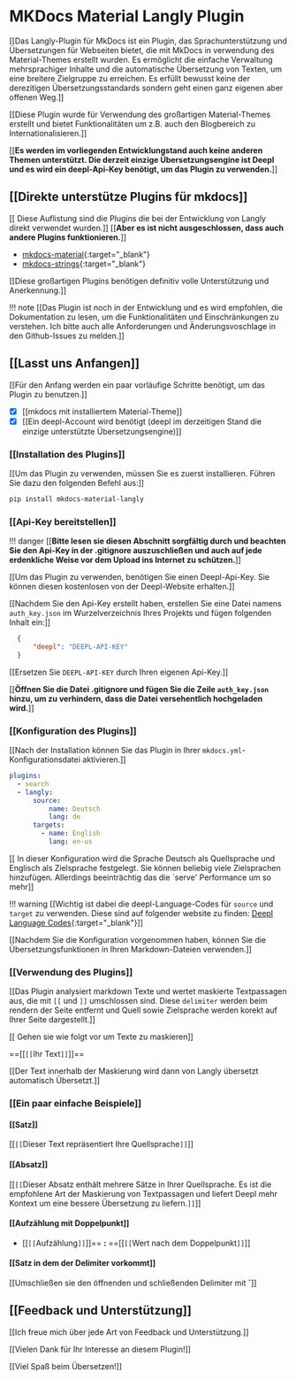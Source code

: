 # MKDocs Material Langly Plugin

[[Das Langly-Plugin für MkDocs ist ein Plugin, das Sprachunterstützung und Übersetzungen für Webseiten bietet, die mit MkDocs in verwendung des Material-Themes erstellt wurden. Es ermöglicht die einfache Verwaltung mehrsprachiger Inhalte und die automatische Übersetzung von Texten, um eine breitere Zielgruppe zu erreichen. Es erfüllt bewusst keine der derezitigen Übersetzungsstandards sondern geht einen ganz eigenen aber offenen Weg.]]

[[Diese Plugin wurde für Verwendung des großartigen Material-Themes erstellt und bietet Funktionalitäten um z.B. auch den Blogbereich zu Internationalisieren.]]

[[**Es werden im vorliegenden Entwicklungstand auch keine anderen Themen unterstützt. Die derzeit einzige Übersetzungsengine ist Deepl und es wird ein deepl-Api-Key benötigt, um das Plugin zu verwenden.**]]

## [[Direkte unterstütze Plugins für mkdocs]] ##

[[ Diese Auflistung sind die Plugins die bei der Entwicklung von Langly direkt verwendet wurden.]] 
[[**Aber es ist nicht ausgeschlossen, dass auch andere Plugins funktionieren.**]]

- [mkdocs-material](https://squidfunk.github.io/mkdocs-material){:target="_blank"}
- [mkdocs-strings](https://mkdocstrings.github.io){:target="_blank"}

<!-- Abastz für inkludierte Plugins mit Danksagung -->

[[Diese großartigen Plugins benötigen definitiv volle Unterstützung und Anerkennung.]]

!!! note
    [[Das Plugin ist noch in der Entwicklung und es wird empfohlen, die Dokumentation zu lesen, um die Funktionalitäten und Einschränkungen zu verstehen. Ich bitte auch alle Anforderungen und Änderungsvoschlage in den Github-Issues zu melden.]]

## [[Lasst uns Anfangen]]

[[Für den Anfang werden ein paar vorläufige Schritte benötigt, um das Plugin zu benutzen.]]

- [x] [[mkdocs mit installiertem Material-Theme]]
- [x] [[Ein deepl-Account wird benötigt (deepl im derzeitigen Stand die einzige unterstützte Übersetzungsengine)]]

### [[Installation des Plugins]]

[[Um das Plugin zu verwenden, müssen Sie es zuerst installieren. Führen Sie dazu den folgenden Befehl aus:]]

```bash
pip install mkdocs-material-langly
```

### [[Api-Key bereitstellen]]

!!! danger
    [[**Bitte lesen sie diesen Abschnitt sorgfältig durch und beachten Sie den Api-Key in der .gitignore auszuschließen und auch auf jede erdenkliche Weise vor dem Upload ins Internet zu schützen.**]]

[[Um das Plugin zu verwenden, benötigen Sie einen Deepl-Api-Key. Sie können diesen kostenlosen von der Deepl-Website erhalten.]]

[[Nachdem Sie den Api-Key erstellt haben, erstellen Sie eine Datei namens `auth_key.json` im Wurzelverzeichnis Ihres Projekts und fügen folgenden Inhalt ein:]]

```json
  {
      "deepl": "DEEPL-API-KEY"
  }

```

[[Ersetzen Sie `DEEPL-API-KEY` durch Ihren eigenen Api-Key.]]

[[**Öffnen Sie die Datei .gitignore und fügen Sie die Zeile `auth_key.json` hinzu, um zu verhindern, dass die Datei versehentlich hochgeladen wird.**]]

### [[Konfiguration des Plugins]]

[[Nach der Installation können Sie das Plugin in Ihrer `mkdocs.yml`-Konfigurationsdatei aktivieren.]]

```yaml
plugins:
  - search
  - langly:
      source:
          name: Deutsch
          lang: de
      targets:
        - name: English
          lang: en-us

```

[[ In dieser Konfiguration wird die Sprache Deutsch als Quellsprache und Englisch als Zielsprache festgelegt. Sie können beliebig viele Zielsprachen hinzufügen. Allerdings beeinträchtig das die `serve' Performance um so mehr]]

!!! warning
    [[Wichtig ist dabei die deepl-Language-Codes für `source` und `target` zu verwenden. Diese sind auf folgender website zu finden: [Deepl Language Codes](https://developers.deepl.com/docs/resources/supported-languages){:target="_blank"}]]

[[Nachdem Sie die Konfiguration vorgenommen haben, können Sie die Übersetzungsfunktionen in Ihren Markdown-Dateien verwenden.]]

### [[Verwendung des Plugins]]

[[Das Plugin analysiert markdown Texte und wertet maskierte Textpassagen aus, die mit `[[` und `]]` umschlossen sind. Diese `delimiter` werden beim rendern der Seite entfernt und Quell sowie Zielsprache werden korekt auf Ihrer Seite dargestellt.]] 

[[ Gehen sie wie folgt vor um Texte zu maskieren]]

==[[`[[`Ihr Text`]]`]]==

[[Der Text innerhalb der Maskierung wird dann von Langly übersetzt automatisch Übersetzt.]]

### [[Ein paar einfache Beispiele]]

#### [[Satz]]

[[`[[`Dieser Text repräsentiert Ihre Quellsprache`]]`]]

#### [[Absatz]]

[[`[[`Dieser Absatz enthält mehrere Sätze in Ihrer Quellsprache. Es ist die empfohlene Art der Maskierung von Textpassagen und liefert Deepl mehr Kontext um eine bessere Übersetzung zu liefern.`]]`]]
#### [[Aufzählung mit Doppelpunkt]]

- [[`[[`Aufzählung`]]`]]== **:** ==[[`[[`Wert nach dem Doppelpunkt`]]`]]

#### [[Satz in dem der Delimiter vorkommt]]

[[Umschließen sie den öffnenden und schließenden Delimiter mit **`**]]

## [[Feedback und Unterstützung]]

[[Ich freue mich über jede Art von Feedback und Unterstützung.]]

[[Vielen Dank für Ihr Interesse an diesem Plugin!]]

[[Viel Spaß beim Übersetzen!]]